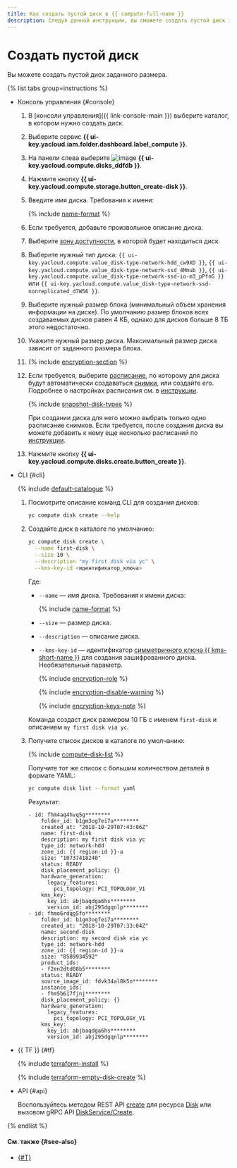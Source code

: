 ```yaml
---
title: Как создать пустой диск в {{ compute-full-name }}
description: Следуя данной инструкции, вы сможете создать пустой диск заданного размера.
---
```


# Создать пустой диск

Вы можете создать пустой диск заданного размера.

{% list tabs group=instructions %}

- Консоль управления {#console}

  1. В [консоли управления]({{ link-console-main }}) выберите каталог, в котором нужно создать диск.
  1. Выберите сервис **{{ ui-key.yacloud.iam.folder.dashboard.label_compute }}**.
  1. На панели слева выберите ![image](../../../_assets/console-icons/hard-drive.svg) **{{ ui-key.yacloud.compute.disks_ddfdb }}**.
  1. Нажмите кнопку **{{ ui-key.yacloud.compute.storage.button_create-disk }}**.
  1. Введите имя диска. Требования к имени:

      {% include [name-format](../../../_includes/name-format.md) %}

  1. Если требуется, добавьте произвольное описание диска.
  1. Выберите [зону доступности](../../../overview/concepts/geo-scope.md), в которой будет находиться диск.
  1. Выберите нужный тип диска: `{{ ui-key.yacloud.compute.value_disk-type-network-hdd_cw9XD }}`, `{{ ui-key.yacloud.compute.value_disk-type-network-ssd_4Mmub }}`, `{{ ui-key.yacloud.compute.value_disk-type-network-ssd-io-m3_pPfnG }}` или `{{ ui-key.yacloud.compute.value_disk-type-network-ssd-nonreplicated_d7W56 }}`.


  1. Выберите нужный размер блока (минимальный объем хранения информации на диске). По умолчанию размер блоков всех создаваемых дисков равен 4 КБ, однако для дисков больше 8 ТБ этого недостаточно.
  1. Укажите нужный размер диска. Максимальный размер диска зависит от заданного размера блока.
  1. {% include [encryption-section](../../../_includes/compute/encryption-section.md) %}
  1. Если требуется, выберите [расписание](../../concepts/snapshot-schedule.md), по которому для диска будут автоматически создаваться [снимки](../../concepts/snapshot.md), или создайте его. Подробнее о настройках расписания см. в [инструкции](../snapshot-control/create-schedule.md).

     {% include [snapshot-disk-types](../../../_includes/compute/snapshot-disk-types.md) %}

     При создании диска для него можно выбрать только одно расписание снимков. Если требуется, после создания диска вы можете добавить к нему еще несколько расписаний по [инструкции](../disk-control/configure-schedule.md#add-schedule).

  1. Нажмите кнопку **{{ ui-key.yacloud.compute.disks.create.button_create }}**.

- CLI {#cli}

  {% include [default-catalogue](../../../_includes/default-catalogue.md) %}

  1. Посмотрите описание команд CLI для создания дисков:

      ```bash
      yc compute disk create --help
      ```

  1. Создайте диск в каталоге по умолчанию:

      ```bash
      yc compute disk create \
        --name first-disk \
        --size 10 \
        --description "my first disk via yc" \
        --kms-key-id <идентификатор_ключа>
      ```

      Где:

      * `--name` — имя диска. Требования к имени диска:

          {% include [name-format](../../../_includes/name-format.md) %}

      * `--size` — размер диска.
      * `--description` — описание диска.
      * `--kms-key-id` — идентификатор [симметричного ключа {{ kms-short-name }}](../../../kms/concepts/key.md) для создания зашифрованного диска. Необязательный параметр.

        {% include [encryption-role](../../../_includes/compute/encryption-role.md) %}
        
        {% include [encryption-disable-warning](../../../_includes/compute/encryption-disable-warning.md) %}

        {% include [encryption-keys-note](../../../_includes/compute/encryption-keys-note.md) %}

      Команда создаст диск размером 10 ГБ с именем `first-disk` и описанием `my first disk via yc`.

  1. Получите список дисков в каталоге по умолчанию:

      {% include [compute-disk-list](../../../_includes/compute/disk-list.md) %}

      Получите тот же список с большим количеством деталей в формате YAML:

      ```bash
      yc compute disk list --format yaml
      ```

      Результат:
      ```text
      - id: fhm4aq4hvq5g********
          folder_id: b1gm3og7ei7a********
          created_at: "2018-10-29T07:43:06Z"
          name: first-disk
          description: my first disk via yc
          type_id: network-hdd
          zone_id: {{ region-id }}-a
          size: "10737418240"
          status: READY
          disk_placement_policy: {}
          hardware_generation:
            legacy_features:
              pci_topology: PCI_TOPOLOGY_V1
          kms_key:
            key_id: abjbaqdga6hs********
            version_id: abj295dgqnlp********
      - id: fhmo6rdqg5fo********
          folder_id: b1gm3og7ei7a********
          created_at: "2018-10-29T07:33:04Z"
          name: second-disk
          description: my second disk via yc
          type_id: network-hdd
          zone_id: {{ region-id }}-a
          size: "8589934592"
          product_ids:
          - f2en2dtd08b5********
          status: READY
          source_image_id: fdvk34al8k5n********
          instance_ids:
          - fhm5b617fjnj********
          disk_placement_policy: {}
          hardware_generation:
            legacy_features:
              pci_topology: PCI_TOPOLOGY_V1
          kms_key:
            key_id: abjbaqdga6hs********
            version_id: abj295dgqnlp********
      ```

- {{ TF }} {#tf}

  {% include [terraform-install](../../../_includes/terraform-install.md) %}

  {% include [terraform-empty-disk-create](../../../_includes/compute/terraform-empty-disk-create.md) %}

- API {#api}

  Воспользуйтесь методом REST API [create](../../api-ref/Disk/create.md) для ресурса [Disk](../../api-ref/Disk/index.md) или вызовом gRPC API [DiskService/Create](../../api-ref/grpc/Disk/create.md).

{% endlist %}

#### См. также {#see-also}

* [{#T}](../snapshot-control/create-schedule.md)
